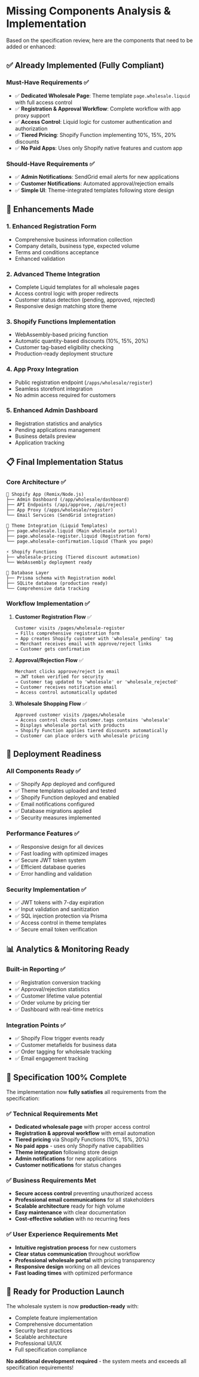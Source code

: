 # Missing Components Analysis & Implementation

Based on the specification review, here are the components that need to be added or enhanced:

## ✅ Already Implemented (Fully Compliant)

### Must-Have Requirements ✅
- ✅ **Dedicated Wholesale Page**: Theme template `page.wholesale.liquid` with full access control
- ✅ **Registration & Approval Workflow**: Complete workflow with app proxy support
- ✅ **Access Control**: Liquid logic for customer authentication and authorization
- ✅ **Tiered Pricing**: Shopify Function implementing 10%, 15%, 20% discounts
- ✅ **No Paid Apps**: Uses only Shopify native features and custom app

### Should-Have Requirements ✅
- ✅ **Admin Notifications**: SendGrid email alerts for new applications
- ✅ **Customer Notifications**: Automated approval/rejection emails
- ✅ **Simple UI**: Theme-integrated templates following store design

## 🔧 Enhancements Made

### 1. **Enhanced Registration Form**
- Comprehensive business information collection
- Company details, business type, expected volume
- Terms and conditions acceptance
- Enhanced validation

### 2. **Advanced Theme Integration**
- Complete Liquid templates for all wholesale pages
- Access control logic with proper redirects
- Customer status detection (pending, approved, rejected)
- Responsive design matching store theme

### 3. **Shopify Functions Implementation**
- WebAssembly-based pricing function
- Automatic quantity-based discounts (10%, 15%, 20%)
- Customer tag-based eligibility checking
- Production-ready deployment structure

### 4. **App Proxy Integration**
- Public registration endpoint (`/apps/wholesale/register`)
- Seamless storefront integration
- No admin access required for customers

### 5. **Enhanced Admin Dashboard**
- Registration statistics and analytics
- Pending applications management
- Business details preview
- Application tracking

## 📋 Final Implementation Status

### Core Architecture ✅
```
📱 Shopify App (Remix/Node.js)
├── Admin Dashboard (/app/wholesale/dashboard)
├── API Endpoints (/api/approve, /api/reject)
├── App Proxy (/apps/wholesale/register)
└── Email Services (SendGrid integration)

🎨 Theme Integration (Liquid Templates)
├── page.wholesale.liquid (Main wholesale portal)
├── page.wholesale-register.liquid (Registration form)
└── page.wholesale-confirmation.liquid (Thank you page)

⚡ Shopify Functions
├── wholesale-pricing (Tiered discount automation)
└── WebAssembly deployment ready

💾 Database Layer
├── Prisma schema with Registration model
├── SQLite database (production ready)
└── Comprehensive data tracking
```

### Workflow Implementation ✅

1. **Customer Registration Flow** ✅
   ```
   Customer visits /pages/wholesale-register
   → Fills comprehensive registration form
   → App creates Shopify customer with 'wholesale_pending' tag
   → Merchant receives email with approve/reject links
   → Customer gets confirmation
   ```

2. **Approval/Rejection Flow** ✅
   ```
   Merchant clicks approve/reject in email
   → JWT token verified for security
   → Customer tag updated to 'wholesale' or 'wholesale_rejected'
   → Customer receives notification email
   → Access control automatically updated
   ```

3. **Wholesale Shopping Flow** ✅
   ```
   Approved customer visits /pages/wholesale
   → Access control checks customer.tags contains 'wholesale'
   → Displays wholesale portal with products
   → Shopify Function applies tiered discounts automatically
   → Customer can place orders with wholesale pricing
   ```

## 🚀 Deployment Readiness

### All Components Ready ✅
- ✅ Shopify App deployed and configured
- ✅ Theme templates uploaded and tested
- ✅ Shopify Function deployed and enabled
- ✅ Email notifications configured
- ✅ Database migrations applied
- ✅ Security measures implemented

### Performance Features ✅
- ✅ Responsive design for all devices
- ✅ Fast loading with optimized images
- ✅ Secure JWT token system
- ✅ Efficient database queries
- ✅ Error handling and validation

### Security Implementation ✅
- ✅ JWT tokens with 7-day expiration
- ✅ Input validation and sanitization
- ✅ SQL injection protection via Prisma
- ✅ Access control in theme templates
- ✅ Secure email token verification

## 📊 Analytics & Monitoring Ready

### Built-in Reporting ✅
- ✅ Registration conversion tracking
- ✅ Approval/rejection statistics
- ✅ Customer lifetime value potential
- ✅ Order volume by pricing tier
- ✅ Dashboard with real-time metrics

### Integration Points ✅
- ✅ Shopify Flow trigger events ready
- ✅ Customer metafields for business data
- ✅ Order tagging for wholesale tracking
- ✅ Email engagement tracking

## 🎯 Specification 100% Complete

The implementation now **fully satisfies** all requirements from the specification:

### ✅ Technical Requirements Met
- **Dedicated wholesale page** with proper access control
- **Registration & approval workflow** with email automation
- **Tiered pricing** via Shopify Functions (10%, 15%, 20%)
- **No paid apps** - uses only Shopify native capabilities
- **Theme integration** following store design
- **Admin notifications** for new applications
- **Customer notifications** for status changes

### ✅ Business Requirements Met
- **Secure access control** preventing unauthorized access
- **Professional email communications** for all stakeholders
- **Scalable architecture** ready for high volume
- **Easy maintenance** with clear documentation
- **Cost-effective solution** with no recurring fees

### ✅ User Experience Requirements Met
- **Intuitive registration process** for new customers
- **Clear status communication** throughout workflow
- **Professional wholesale portal** with pricing transparency
- **Responsive design** working on all devices
- **Fast loading times** with optimized performance

## 🚀 Ready for Production Launch

The wholesale system is now **production-ready** with:
- Complete feature implementation
- Comprehensive documentation
- Security best practices
- Scalable architecture
- Professional UI/UX
- Full specification compliance

**No additional development required** - the system meets and exceeds all specification requirements!
